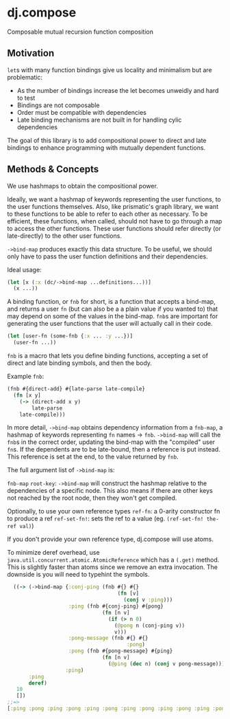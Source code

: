 dj.compose
==========

Composable mutual recursion function composition

## Motivation

`let`s with many function bindings give us locality and minimalism but are problematic:

* As the number of bindings increase the let becomes unweidly and hard to test
* Bindings are not composable
* Order must be compatible with dependencies
* Late binding mechanisms are not built in for handling cylic dependencies

The goal of this library is to add compositional power to direct and late bindings to enhance programming with mutually dependent functions.

## Methods & Concepts

We use hashmaps to obtain the compositional power.

Ideally, we want a hashmap of keywords representing the user functions, to the user functions themselves. Also, like prismatic's graph library, we want to these functions to be able to refer to each other as necessary. To be efficient, these functions, when called, should not have to go through a map to access the other functions. These user functions should refer directly (or late-directly) to the other user functions.

`->bind-map` produces exactly this data structure. To be useful, we should only have to pass the user function definitions and their dependencies.

Ideal usage:
```clojure
(let [x (:x (dc/->bind-map ...definitions...))]
  (x ...))
```

A binding function, or `fnb` for short, is a function that accepts a bind-map, and returns a user `fn` (but can also be a a plain value if you wanted to) that may depend on some of the values in the bind-map. `fnb`s are important for generating the user functions that the user will actually call in their code.

```clojure
(let [user-fn (some-fnb {:x ... :y ...})]
  (user-fn ...))
```

`fnb` is a macro that lets you define binding functions, accepting a set of direct and late binding symbols, and then the body.

Example `fnb`:
```clojure
(fnb #{direct-add} #{late-parse late-compile}
  (fn [x y]
    (-> (direct-add x y)
    	late-parse
	late-compile)))
```

In more detail, `->bind-map` obtains dependency information from a `fnb-map`, a hashmap of keywords representing `fn` names -> `fnb`. `->bind-map` will call the `fnb`s in the correct order, updating the bind-map with the "compiled" user `fn`s. If the dependents are to be late-bound, then a reference is put instead. This reference is set at the end, to the value returned by `fnb`.

The full argument list of `->bind-map` is:

`fnb-map`
`root-key`: `->bind-map` will construct the hashmap relative to the dependencies of a specific node. This also means if there are other keys not reached by the root node, then they won't get compiled.

Optionally, to use your own reference types
`ref-fn`: a 0-arity constructor fn to produce a ref
`ref-set-fn!`: sets the ref to a value (eg. `(ref-set-fn! the-ref val)`)

If you don't provide your own reference type, dj.compose will use atoms.

To minimize deref overhead, use `java.util.concurrent.atomic.AtomicReference` which has a `(.get)` method. This is slightly faster than atoms since we remove an extra invocation. The downside is you will need to typehint the symbols.

```clojure
  ((-> (->bind-map {:conj-ping (fnb #{} #{}
                                    (fn [v]
                                      (conj v :ping)))
                    :ping (fnb #{conj-ping} #{pong}
                               (fn [n v]
                                 (if (> n 0)
                                   (@pong n (conj-ping v))
                                   v)))
                    :pong-message (fnb #{} #{}
                                       :pong)
                    :pong (fnb #{pong-message} #{ping}
                               (fn [n v]
                                 (@ping (dec n) (conj v pong-message))))}
                   :ping)
       :ping
       deref)
   10
   [])
;;=>
[:ping :pong :ping :pong :ping :pong :ping :pong :ping :pong :ping :pong :ping :pong :ping :pong :ping :pong :ping :pong]
```